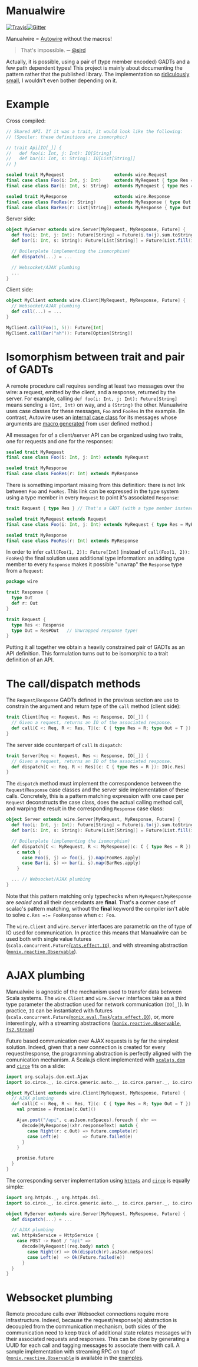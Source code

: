 # Manualwire

[![Travis](https://api.travis-ci.org/OlivierBlanvillain/manualwire.png?branch=master)](https://travis-ci.org/OlivierBlanvillain/manualwire)[![Gitter](https://badges.gitter.im/Join%20Chat.svg)](https://github.com/OlivierBlanvillain/manualwire/issues/new?title=I%20want%20to%20chat,%20please%20open%20a%20Gitter)

Manualwire = [Autowire](https://github.com/lihaoyi/autowire) without the macros!

> That's impossible. ─ [@sjrd](https://github.com/sjrd)

Actually, it is possible, using a pair of (type member encoded) GADTs and a few path dependent types! This project is mainly about documenting the pattern rather that the published library. The implementation so [ridiculously small](manualwire/src/main/scala/wire/lib.scala), I wouldn't even bother depending on it.

# Example

Cross compiled:

```scala
// Shared API. If it was a trait, it would look like the following:
// (Spoiler: these definitions are isomorphic)

// trait Api[IO[_]] {
//   def foo(i: Int, j: Int): IO[String]
//   def bar(i: Int, s: String): IO[List[String]]
// }

sealed trait MyRequest                   extends wire.Request
final case class Foo(i: Int, j: Int)     extends MyRequest { type Res = FooRes }
final case class Bar(i: Int, s: String)  extends MyRequest { type Res = BarRes }

sealed trait MyResponse                  extends wire.Response
final case class FooRes(r: String)       extends MyResponse { type Out = String }
final case class BarRes(r: List[String]) extends MyResponse { type Out = List[String] }
```

Server side:

```scala
object MyServer extends wire.Server[MyRequest, MyResponse, Future] {
  def foo(i: Int, j: Int): Future[String] = Future(i.to(j).sum.toString)
  def bar(i: Int, s: String): Future[List[String]] = Future(List.fill(i)(s))

  // Boilerplate (implementing the isomorphism)
  def dispatch(...) = ...

  // Websocket/AJAX plumbing
  ...
}
```

Client side:

```scala
object MyClient extends wire.Client[MyRequest, MyResponse, Future] {
  // Websocket/AJAX plumbing
  def call(...) = ...
}

MyClient.call(Foo(1, 5)): Future[Int]
MyClient.call(Bar("ah")): Future[Option[String]]
```


# Isomorphism between trait and pair of GADTs

A remote procedure call requires sending at least two messages over the wire: a request, emitted by the client, and a response, returned by the server. For example, calling `def foo(i: Int, j: Int): Future[String]` means sending a `(Int, Int)` on way, and a `(String)` the other. Manualwire uses case classes for these messages, `Foo` and `FooRes` in the example. (In contrast, Autowire uses an [internal case class](https://github.com/lihaoyi/autowire/blob/3dba5d596b85f05bef7e0a802631786e3270d4a8/autowire/shared/src/main/scala/autowire/Core.scala#L25) for its messages whose arguments are [macro generated](https://github.com/lihaoyi/autowire/blob/166aaf9aa7f9f03a2f9b509fef5e1dfcc3c15fca/autowire/shared/src/main/scala/autowire/Macros.scala#L262) from user defined method.)

All messages for of a client/server API can be organized using two traits, one for requests and one for the responses:

```scala
sealed trait MyRequest
final case class Foo(i: Int, j: Int) extends MyRequest

sealed trait MyResponse
final case class FooRes(r: Int) extends MyResponse
```

There is something important missing from this definition: there is not link between `Foo` and `FooRes`. This link can be expressed in the type system using a type member in every `Request` to point it's associated `Response`:

```scala
trait Request { type Res } // That's a GADT (with a type member instead of a type parameter)

sealed trait MyRequest extends Request
final case class Foo(i: Int, j: Int) extends MyRequest { type Res = MyResponse }

sealed trait MyResponse
final case class FooRes(r: Int) extends MyResponse
```

In order to infer `call(Foo(1, 2)): Future[Int]` (instead of `call(Foo(1, 2)): FooRes`) the final solution uses additional type information: an adding type member to every `Response` makes it possible "unwrap" the `Response` type from a `Request`:


```scala
package wire

trait Response {
  type Out
  def r: Out
}

trait Request {
  type Res <: Response
  type Out = Res#Out   // Unwrapped response type!
}
```

Putting it all together we obtain a heavily constrained pair of GADTs as an API definition. This formulation turns out to be isomorphic to a trait definition of an API.


# The call/dispatch methods

The `Request`/`Response` GADTs defined in the previous section are use to constrain the argument and return type of the `call` method (client side):

```scala
trait Client[Req <: Request, Res <: Response, IO[_]] {
  // Given a request, returns an IO of the associated response.
  def call[C <: Req, R <: Res, T](c: C { type Res = R; type Out = T }): IO[c.Out]
}
```

The server side counterpart of `call` is `dispatch`:

```scala
trait Server[Req <: Request, Res <: Response, IO[_]] {
  // Given a request, returns an IO of the associated response.
  def dispatch[C <: Req, R <: Res](c: C { type Res = R }): IO[c.Res]
}
```

The `dispatch` method must implement the correspondence between the `Request`/`Response` case classes and the server side implementation of these calls. Concretely, this is a pattern matching expression with one case per `Request` deconstructs the case class, does the actual calling method call, and warping the result in the corresponding `Response` case class:

```scala
object Server extends wire.Server[MyRequest, MyResponse, Future] {
  def foo(i: Int, j: Int): Future[String] = Future(i.to(j).sum.toString)
  def bar(i: Int, s: String): Future[List[String]] = Future(List.fill(i)(s))

  // Boilerplate (implementing the isomorphism)
  def dispatch[C <: MyRequest, R <: MyResponse](c: C { type Res = R }): Future[c.Res] =
    c match {
      case Foo(i, j) => foo(i, j).map(FooRes.apply)
      case Bar(i, s) => bar(i, s).map(BarRes.apply)
    }

  ... // Websocket/AJAX plumbing
}
```

Note that this pattern matching only typechecks when `MyRequest`/`MyResponse` are *sealed* and all their descendants are **final**. That's a corner case of scalac's pattern matching, without the **final** keyword the compiler isn't able to solve `c.Res =:= FooResponse` when `c: Foo`.

The `wire.Client` and `wire.Server` interfaces are parametric on the of type of IO used for communication. In practice this means that Manualwire can be used both with single value futures (`scala.concurrent.Future`/[`cats.effect.IO`](https://github.com/typelevel/cats-effect)), and with streaming abstraction ([`monix.reactive.Observable`](https://github.com/monix/monix/blob/v2.3.0/monix-reactive/shared/src/main/scala/monix/reactive/Observable.scala)).


# AJAX plumbing

Manualwire is agnostic of the mechanism used to transfer data between Scala systems. The `wire.Client` and `wire.Server` interfaces take as a third type parameter the abstraction used for network communication (`IO[_]`). In practice, `IO` can be instantiated with futures (`scala.concurrent.Future`/[`monix.eval.Task`](https://github.com/monix/monix/blob/master/monix-eval/shared/src/main/scala/monix/eval/Task.scala)/[`cats.effect.IO`](https://github.com/typelevel/cats-effect)), or, more interestingly, with a streaming abstractions ([`monix.reactive.Observable`](https://github.com/monix/monix/blob/v2.3.0/monix-reactive/shared/src/main/scala/monix/reactive/Observable.scala), [`fs2.Stream`](https://github.com/functional-streams-for-scala/fs2/blob/v0.10.0-M2/core/shared/src/main/scala/fs2/Stream.scala))

Future based communication over AJAX requests is by far the simplest solution. Indeed, given that a new connection is created for every request/response, the programming abstraction is perfectly aligned with the comunication mechanism. A Scala.js client implemented with [`scalajs.dom`](https://github.com/scala-js/scala-js-dom) and [`circe`](https://github.com/circe/circe) fits on a slide:

```scala
import org.scalajs.dom.ext.Ajax
import io.circe._, io.circe.generic.auto._, io.circe.parser._, io.circe.syntax._

object MyClient extends wire.Client[MyRequest, MyResponse, Future] {
  // AJAX plumbing
  def call[C <: Req, R <: Res, T](c: C { type Res = R; type Out = T }): Future[c.Out] = {
    val promise = Promise[c.Out]()

    Ajax.post("/api", c.asJson.noSpaces).foreach { xhr =>
      decode[MyResponse](xhr.responseText) match {
        case Right(r: c.Out) => future.complete(r)
        case Left(e)         => future.failed(e)
      }
    }

    promise.future
  }
}
```

The corresponding server implementation using [`http4s`](https://github.com/http4s/http4s) and [`circe`](https://github.com/circe/circe) is equally simple:

```scala
import org.http4s._, org.http4s.dsl._
import io.circe._, io.circe.generic.auto._, io.circe.parser._, io.circe.syntax._

object MyServer extends wire.Server[MyRequest, MyResponse, Future] {
  def dispatch(...) = ...

  // AJAX plumbing
  val http4sService = HttpService {
    case POST -> Root / "api" =>
      decode[MyRequest](req.body) match {
        case Right(r) => Ok(dispatch(r).asJson.noSpaces)
        case Left(e)  => Ok(Future.failed(e))
      }
  }
}
```

# Websocket plumbing

Remote procedure calls over Websocket connections require more infrastructure. Indeed, because the request/response(s) abstraction is decoupled from the communication mechanism, both sides of the communication need to keep track of additional state relates messages with their associated requests and responses. This can be done by generating a UUID for each call and tagging messages to associate them with call. A sample implementation with streaming RPC on top of ([`monix.reactive.Observable`](https://github.com/monix/monix/blob/v2.3.0/monix-reactive/shared/src/main/scala/monix/reactive/Observable.scala) is available in the [examples](https://todo).
